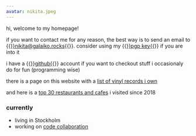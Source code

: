 ```yaml
---
avatar: nikita.jpeg
---
```


hi, welcome to my homepage!

if you want to contact me for any reason, the best way is to send an email to
{{<a href="mailto:nikita@galaiko.rock" rel="me" >}}nikita@galaiko.rocks{{</a>}}.
consider using my {{<a href="/keys/nikita@galaiko.rocks.asc" rel="pgpkey authn" >}}pgp key{{</a>}} if you are into it

i have a {{<a href="https://github.com/ngalaiko" rel="me">}}github{{</a>}} account if you want to checkout stuff i occasionaly do for fun (programming wise)

there is a page on this website with a [list of vinyl records i own][]

and here is a [top 30 restaurants and cafes][] i visited since 2018

### currently

- living in Stockholm
- working on [code collaboration][]

[list of vinyl records i own]: /records/
[code collaboration]: https://getsturdy.com
[top 30 restaurants and cafes]: /restaurants_and_cafes/
